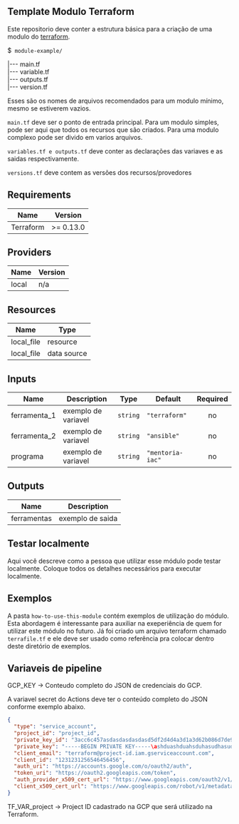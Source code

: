 ##  Template Modulo Terraform
Este repositorio deve conter a estrutura básica para a criação de uma modulo do [terraform](https://www.terraform.io/). 

 $`` module-example/``
 
 |--- main.tf  
 |--- variable.tf  
 |--- outputs.tf  
 |--- version.tf

 Esses são os nomes de arquivos recomendados para um modulo mínimo, mesmo se estiverem vazios. 
 
 ``main.tf`` deve ser o ponto de entrada principal.
 Para um modulo simples, pode ser aqui que todos os recursos que são criados. Para uma modulo complexo pode ser divido em varios arquivos.
 
 ``variables.tf e outputs.tf`` deve conter as declarações das variaves e as saidas respectivamente.
 
 ``versions.tf`` deve contem as versões dos recursos/provedores

## Requirements

| Name | Version |
|------|---------|
| Terraform | >= 0.13.0 |

## Providers
  
| Name | Version |
|------|---------|
| local | n/a |

## Resources

| Name | Type |
|------|------|
| local_file | resource |
| local_file | data source |

## Inputs

| Name | Description | Type | Default | Required |
|------|-------------|------|---------|:--------:|
|ferramenta_1 | exemplo de variavel | `string` | `"terraform"` | no |
|ferramenta_2 | exemplo de variavel | `string` | `"ansible"` | no |
|programa | exemplo de variavel | `string` | `"mentoria-iac"` | no |

## Outputs
 
| Name | Description |
|------|-------------|
|ferramentas | exemplo de saida |

## Testar localmente

Aqui você descreve como a pessoa que utilizar esse módulo pode testar localmente. Coloque todos os detalhes necessários para executar localmente.

## Exemplos

A pasta ``how-to-use-this-module`` contém exemplos de utilização do módulo. Esta abordagem é interessante para auxiliar na exeperiência de quem for utilizar este módulo no futuro. Já foi criado um arquivo terraform chamado `terrafile.tf` e ele deve ser usado como referência pra colocar dentro deste diretório de exemplos.

## Variaveis de pipeline

GCP_KEY -> Conteudo completo do JSON de credenciais do GCP.

A variavel secret do Actions deve ter o conteúdo completo do JSON conforme exemplo abaixo.

```JSON
{
  "type": "service_account",
  "project_id": "project_id",
  "private_key_id": "3acc6c457asdasdasdasdasd5df2d4d4a3d1a3d62b086d7de9308c2",
  "private_key": "-----BEGIN PRIVATE KEY-----\ashduashduahsduhasudhasudhasduahsdahsduhasd@!@&*#HGSHGD\n-----END PRIVATE KEY-----\n",
  "client_email": "terraform@project-id.iam.gserviceaccount.com",
  "client_id": "1231231256546456456",
  "auth_uri": "https://accounts.google.com/o/oauth2/auth",
  "token_uri": "https://oauth2.googleapis.com/token",
  "auth_provider_x509_cert_url": "https://www.googleapis.com/oauth2/v1/certs",
  "client_x509_cert_url": "https://www.googleapis.com/robot/v1/metadata/x509/terraform%40project_id.iam.gserviceaccount.com"
}

```

TF_VAR_project -> Project ID cadastrado na GCP que será utilizado na Terraform.